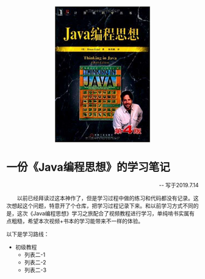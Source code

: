 <div align='center'><img src='https://github.com/theanswer910725/ThinkingInJava/blob/master/resources/timg.jpg' width='250' /></div>

# 一份《Java编程思想》的学习笔记

<p align='right'>-- 写于2019.7.14</p>

　　以前已经拜读过这本神作了，但是学习过程中做的练习和代码都没有记录。这次想起这个问题，特意开了个仓库，把学习过程记录下来。和以前学习方式不同的是，这次《Java编程思想》学习之旅配合了视频教程进行学习，单纯啃书实属有点粗糙，希望本次视频+书本的学习能带来不一样的体验。
  
  以下是学习路线：
  
  + 初级教程
    + 列表二-1
    + 列表二-2
    + 列表二-3
